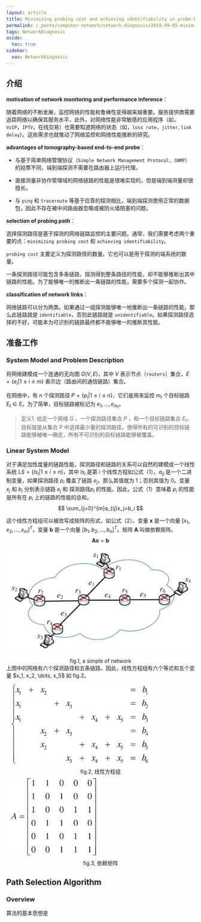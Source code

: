 ```yaml
---
layout: article
title: Minimizing probing cost and achieving identifiability in probe-based network link monitoring
permalink: /_posts/computer-network/network-diagnosis/2019-09-05-minimizing-probing-cost-and-achieving-identifiability-in-probe-based-network-link-monitoring
tags: NetworkDiagnosis
aside:
  toc: true
sidebar:
  nav: NetworkDiagnosis
---
```


<!--more-->

## 介绍

**motivation of network monitoring and performance inference**：

随着网络的不断发展，监控网络的性能和鲁棒性变得越来越重要。服务提供商需要追踪网络以确保其服务水平，此外，对网络性能非常敏感的应用程序（如，`VoIP`，`IPTV`，在线交易）也需要知道网络的状态（如，`loss rate`，`jitter`, `link delay`）。这些需求也就推动了网络监控和网络性能推断的研究。

**advantages of tomography-based end-to-end probe**：

- 与基于简单网络管理协议（`Simple Network Management Protocol, SNMP`）的投票不同，端到端探测不需要在路由器上运行代理。
- 直接测量非协作管理域的网络链路的性能是很难实现的，但是端到端测量却很擅长。

- 与 `ping` 和 `traceroute` 等基于应答的探测相比，端到端探测使用正常的数据包，因此不存在被中间路由器忽略或被防火墙阻塞的问题。

**selection of probing path**：

选择探测路径是基于探测的网络链路监控的主要问题。通常，我们需要考虑两个重要的点：`minimizing probing cost` 和 `achieving identifiability`。

`probing cost` 主要定义为探测路径的数量。它也可以是用于探测的端系统的数量。

一条探测路径可能包含多条链路，探测得到整条路径的性能，却不能够推断出其中链路的性能。为了能够唯一的推断出一条链路的性能，需要多个探测一起协作。

**classification of network links**：

网络链路可以分为两类。如果通过一组探测能够唯一地推断出一条链路的性能，那么此链路就是 `identifiable`，否则此链路就是 `unidentifiable`。如果探测路径选择的不好，可能本为可识别的链路最终都不能够唯一的推断其性能。

## 准备工作

### System Model and Problem Description

将网络建模成一个连通的无向图 $G(V, E)$，其中 $V$ 表示节点（`routers`）集合，$E=\{e_i|1 \le i \le m\}$ 表示边（路由间的通信链路）集合。

在网络中，有 $n$ 个探测路径 $P=\{p_i|1 \le i \le n\}$，它们是用来监控 $m_t$ 个目标链路 $E_t \in E$。为了简单，目标链路被标记为 $e_1, \dots, e_{m_t}$。

> 定义1. 给定一个网络 $G$ ，一个探测路径集合 $P$ ，和一个目标链路集合 $E_t$，目标就是从集合 $P$ 中选择最少量的探测路径，使得所有的可识别的目标链路能够被唯一确定，所有不可识别的目标链路能够被覆盖。

### Linear System Model

对于满足加性度量的链路性能，探测路径和链路的关系可以自然的建模成一个线性系统 $LS=\{ls_i | 1 \le i \le n\}$，其中 $ls_i$ 是第 $i$ 个线性方程如公式（1）。$a_{ij}$ 是一个二进制变量，如果探测路径 $p_i$ 覆盖了链路 $e_j$，那么其值就为 $1$；否则其值为 $0$。变量 $x_j$ 和 $b_i$ 分别表示链路 $e_j$ 和 探测路径$p_i$ 的性能。因此，公式（1）意味着 $p_i$ 的性能是所有在 $p_i$ 上的链路的性能的总和。
$$
\sum_{j=0}^{m}a_{ij}x_j=b_i
$$

这个线性方程组可以被改写成矩阵的形式，如公式（2）。变量 $\textbf{x}$ 是一个向量 $[x_1, x_2, \dots, x_m]^T$。变量 $\textbf{b}$ 是一个向量 $[b_1, b_2, \dots, b_n] ^T$。矩阵 $\textbf{A}$ 叫做依赖矩阵。 
$$
\textbf{A} \textbf{x}=\textbf{b}
$$
![image](https://raw.githubusercontent.com/monkey-knight/monkey-knight.github.io/master/_posts/computer-network/network-diagnosis/assets/1.png)

<center>fig.1, a simple of network</center>
上图中的网络有六个探测路径和五条链路。因此，线性方程组有六个等式和五个变量 $x_1, x_2, \dots, x_5$ 如 fig.2。

<img src="https://raw.githubusercontent.com/monkey-knight/monkey-knight.github.io/master/_posts/computer-network/network-diagnosis/assets//2.png" alt="image" style="zoom:60%;" />

<center>fig.2, 线性方程组</center>
<img src="https://raw.githubusercontent.com/monkey-knight/monkey-knight.github.io/master/_posts/computer-network/network-diagnosis/assets//3.png" alt="image" style="zoom:60%;" />

<center>fig.3, 依赖矩阵</center>

## Path Selection Algorithm

### Overview

算法的基本思想是




